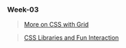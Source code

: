 ### Week-03

> [More on CSS with Grid](https://app.eraser.io/workspace/pjz1SKuhQJ43kxOr63Hr)

> [CSS Libraries and Fun Interaction](https://app.eraser.io/workspace/aqaTC9ma4qmZ9CDuSriU)